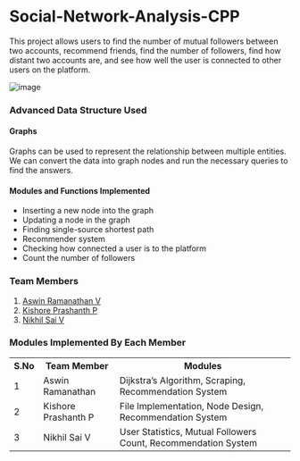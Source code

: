 # Social-Network-Analysis-CPP

This project allows users to find the number of mutual followers between two accounts, recommend friends, find the number of followers, find how distant two accounts are, and see how well the user is connected to other users on the platform.

![image](https://user-images.githubusercontent.com/88100231/182009757-2f341960-1772-4018-8ab0-bff70d5cba11.png)

### **Advanced Data Structure Used**
#### **Graphs**
Graphs can be used to represent the relationship between multiple entities. We can convert the data into graph nodes and run the necessary queries to find the answers.
#### **Modules and Functions Implemented**
<ul>
  <li>Inserting a new node into the graph</li>
  <li>Updating a node in the graph</li>
  <li>Finding single-source shortest path</li>
  <li>Recommender system</li>
  <li>Checking how connected a user is to the platform</li>
  <li>Count the number of followers</li>
</ul>

### **Team Members**
1. [Aswin Ramanathan V](https://github.com/AswinRam4433)
2. [Kishore Prashanth P](https://github.com/KishorePrashanthP)
3. [Nikhil Sai V](https://github.com/NikhilSaiV)

<h3>Modules Implemented By Each Member</h3>
<table>
  <tr>
    <th>S.No</th>
    <th>Team Member</th>
    <th>Modules</th>
  </tr>
  <tr>
    <td>1</td>
    <td>Aswin Ramanathan</td>
    <td>Dijkstra’s Algorithm, Scraping, Recommendation System</td>
  </tr>
  <tr>
    <td>2</td>
    <td>Kishore Prashanth P</td>
    <td>File Implementation, Node Design, Recommendation System</td>
  </tr>
  <tr>
    <td>3</td>
    <td>Nikhil Sai V</td>
    <td>User Statistics, Mutual Followers Count, Recommendation System</td>
  </tr>
  </table>
  

